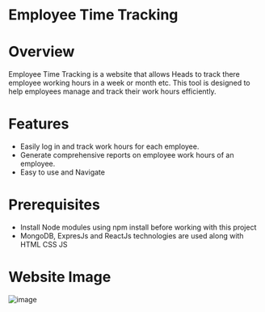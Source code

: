 # Employee Time Tracking

# Overview

Employee Time Tracking is a website that allows Heads to track there employee working hours in a week or month etc. This tool is designed to help employees manage and track their work hours efficiently.

# Features

- Easily log in and track work hours for each employee.
- Generate comprehensive reports on employee work hours of an employee.
- Easy to use and Navigate

# Prerequisites

- Install Node modules using npm install before working with this project
- MongoDB, ExpresJs and ReactJs technologies are used along with HTML CSS JS

# Website Image

  ![image](https://github.com/Guntupalli-Aditya/Employee-Time-Tracking-System/assets/152316080/35bc566e-de5e-4d20-8672-fa411fa8c6a8)
